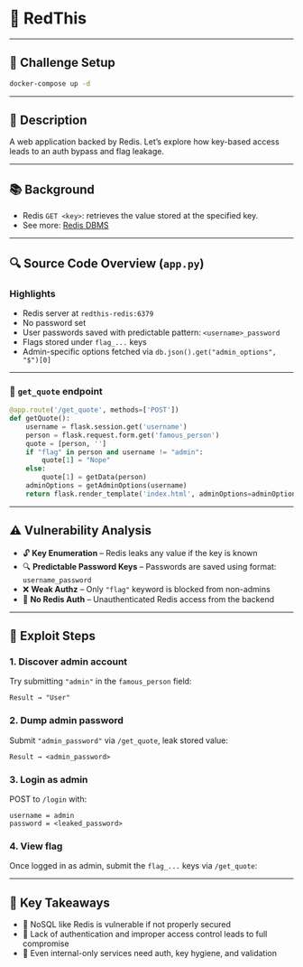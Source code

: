# 🚨 RedThis

---

## 🧪 Challenge Setup

```bash
docker-compose up -d
```

---

## 🧾 Description

A web application backed by Redis. Let’s explore how key-based access leads to an auth bypass and flag leakage.

---

## 📚 Background

- Redis `GET <key>`: retrieves the value stored at the specified key.
- See more: [Redis DBMS](https://www.notion.so/Redis-DBMS-1cfbdeddcfd880969f80c5606907e886?pvs=21)

---

## 🔍 Source Code Overview (`app.py`)

### Highlights

- Redis server at `redthis-redis:6379`
- No password set
- User passwords saved with predictable pattern: `<username>_password`
- Flags stored under `flag_...` keys
- Admin-specific options fetched via `db.json().get("admin_options", "$")[0]`

---

### 🔑 `get_quote` endpoint

```python
@app.route('/get_quote', methods=['POST'])
def getQuote():
    username = flask.session.get('username')
    person = flask.request.form.get('famous_person')
    quote = [person, '']
    if "flag" in person and username != "admin":
        quote[1] = "Nope"
    else:
        quote[1] = getData(person)
    adminOptions = getAdminOptions(username)
    return flask.render_template('index.html', adminOptions=adminOptions, quote=quote)
```

---

## ⚠️ Vulnerability Analysis

- 🔓 **Key Enumeration** – Redis leaks any value if the key is known
- 🔍 **Predictable Password Keys** – Passwords are saved using format: `username_password`
- ❌ **Weak Authz** – Only `"flag"` keyword is blocked from non-admins
- 🔐 **No Redis Auth** – Unauthenticated Redis access from the backend

---

## 🧨 Exploit Steps

### 1. Discover admin account

Try submitting `"admin"` in the `famous_person` field:
```plaintext
Result → "User"
```

### 2. Dump admin password

Submit `"admin_password"` via `/get_quote`, leak stored value:
```plaintext
Result → <admin_password>
```

### 3. Login as admin

POST to `/login` with:
```
username = admin
password = <leaked_password>
```

### 4. View flag

Once logged in as admin, submit the `flag_...` keys via `/get_quote`:

---

## 🧠 Key Takeaways

- 🧱 NoSQL like Redis is vulnerable if not properly secured
- 🔐 Lack of authentication and improper access control leads to full compromise
- 🔎 Even internal-only services need auth, key hygiene, and validation
